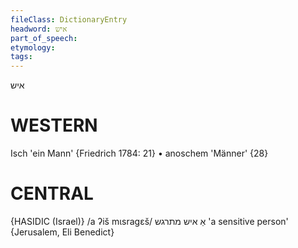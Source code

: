 ```yaml
---
fileClass: DictionaryEntry
headword: איש
part_of_speech: 
etymology: 
tags: 
---
```

איש

WESTERN
========

Isch 'ein Mann' {Friedrich 1784: 21}
	•	anoschem 'Männer' {28}

CENTRAL
========

{HASIDIC (Israel)}
/a ʔiš mɩsragɛš/ אַ איש מתרגש 'a sensitive person' {Jerusalem, Eli Benedict}